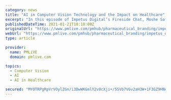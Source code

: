 ```yaml
---
category: news
title: "AI in Computer Vision Technology and the Impact on Healthcare"
excerpt: "In this episode of Impetus Digital’s Fireside Chat, Moshe Safran, CEO at RSIP Vision USA discusses a range of topics related to computer vision, AI, and deep learning in medical imaging, surgery, and healthcare, including the work that RSIP Vision is doing in these fields."
publishedDateTime: 2021-01-21T18:10:00Z
originalUrl: "https://www.pmlive.com/pmhub/pharmaceutical_branding/impetus_digital/videos/ai_in_computer_vision_technology_and_the_impact_on_healthcare"
webUrl: "https://www.pmlive.com/pmhub/pharmaceutical_branding/impetus_digital/videos/ai_in_computer_vision_technology_and_the_impact_on_healthcare"
type: article

provider:
  name: PMLiVE
  domain: pmlive.com

topics:
  - Computer Vision
  - AI
  - AI in Healthcare

secured: "MYOTRPgRpVrVOylZGn/i3DwWKGmlY2v8cXji+/5SVb7VGv2aH3W+1F3GZ9HNeiRuvfTDpzBoQ33JNU4BZgLVlXHW/CJSNDRvAFVJueRbQmX53oxTHQUlGVhBC0ut2d+tbF2/fBj0ljyyFZfrrFvCAyzo/PizvxG8iJXaGaE1z9z5oP481tc+vRRmESYUQD920frMse99jgjnYKUwQvuu2OA+3941F+GI+ukUOBxRVKTlWaVuM4+HtlSIFwYnO1xGYaXK9JnSYCxUy5tfbzbEYB0LzOJ8FzrxkrVaYvljEAALvKz+HUWSvv7yD3l3TOZNZLRwujm765BHlbRMbuIfNajMiMjL9SdEGOUmyXk8kVI=;/rICm+ha6hZalQu2WzDMgA=="
---
```


